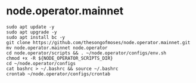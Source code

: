 # node.operator.mainnet

    sudo apt update -y
    sudo apt upgrade -y
    sudo apt install bc -y
    git clone https://github.com/thesongofmoses/node.operator.mainnet.git
    mv node.operator.mainnet node.operator
    cd node.operator/scripts && . ~/node.operator/configs/env.sh
    chmod +x -R ${NODE_OPERATOR_SCRIPTS_DIR}
    cd ~/node.operator/configs
    cat bashrc > ~/.bashrc && source ~/.bashrc
    crontab ~/node.operator/configs/crontab
